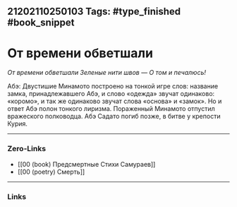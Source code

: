 21202110250103
Tags: #type_finished #book_snippet 
---
# От времени обветшали

*От времени обветшали
Зеленые нити швов —
О том и печалюсь!*

Абэ: Двустишие Минамото построено на тонкой игре слов: название замка, принадлежавшего Абэ, и слово «одежда» звучат одинаково: «коромо», и так же одинаково звучат слова «основа» и «замок». Но и ответ Абэ полон тонкого лиризма. Пораженный Минамото отпустил вражеского полководца. Абэ Садато погиб позже, в битве у крепости Курия.

---
### Zero-Links
 - [[00 (book) Предсмертные Стихи Самураев]]
 - [[00 (poetry) Смерть]]
---
### Links
